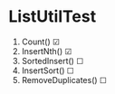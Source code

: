 # ListUtilTest
1. Count() ☑
2. InsertNth() ☑
3. SortedInsert() ☐
4. InsertSort() ☐
5. RemoveDuplicates() ☐

